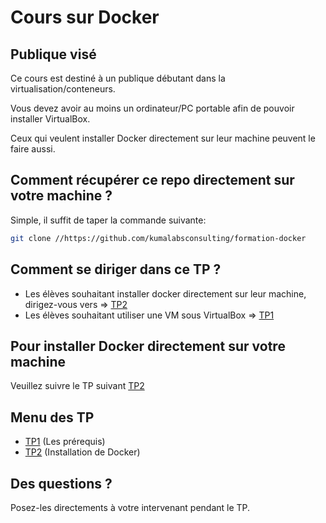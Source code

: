# Cours sur Docker

## Publique visé
Ce cours est destiné à un publique débutant dans la virtualisation/conteneurs.

Vous devez avoir au moins un ordinateur/PC portable afin de pouvoir installer VirtualBox.

Ceux qui veulent installer Docker directement sur leur machine peuvent le faire aussi.

## Comment récupérer ce repo directement sur votre machine ?
Simple, il suffit de taper la commande suivante:
```bash
git clone //https://github.com/kumalabsconsulting/formation-docker
```

## Comment se diriger dans ce TP ?
* Les élèves souhaitant installer docker directement sur leur machine, dirigez-vous vers => [TP2](TP2/desktop.md)
* Les élèves souhaitant utiliser une VM sous VirtualBox => [TP1](TP1/README.md)


## Pour installer Docker directement sur votre machine

Veuillez suivre le TP suivant [TP2](TP2/desktop.md)

## Menu des TP
* [TP1](TP1/README.md) (Les prérequis)
* [TP2](TP2/README.md) (Installation de Docker)

## Des questions ?
Posez-les directements à votre intervenant pendant le TP.
